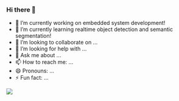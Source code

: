 ### Hi there 👋


- 🔭 I’m currently working on embedded system development!
- 🌱 I’m currently learning realtime object detection and semantic segmentation!
- 👯 I’m looking to collaborate on ...
- 🤔 I’m looking for help with ...
- 💬 Ask me about ...
- 📫 How to reach me: ...
- 😄 Pronouns: ...
- ⚡ Fun fact: ...

![](https://github-readme-stats.vercel.app/api?username=A834309)

